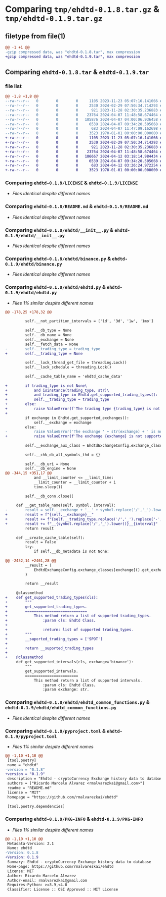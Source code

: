 # Comparing `tmp/ehdtd-0.1.8.tar.gz` & `tmp/ehdtd-0.1.9.tar.gz`

## filetype from file(1)

```diff
@@ -1 +1 @@
-gzip compressed data, was "ehdtd-0.1.8.tar", max compression
+gzip compressed data, was "ehdtd-0.1.9.tar", max compression
```

## Comparing `ehdtd-0.1.8.tar` & `ehdtd-0.1.9.tar`

### file list

```diff
@@ -1,8 +1,8 @@
--rw-r--r--   0        0        0     1105 2023-11-23 05:07:16.141066 ehdtd-0.1.8/LICENSE
--rw-r--r--   0        0        0     2530 2024-02-29 07:50:34.714293 ehdtd-0.1.8/README.md
--rw-r--r--   0        0        0      921 2023-11-28 02:30:35.236883 ehdtd-0.1.8/ehdtd/__init__.py
--rw-r--r--   0        0        0    23764 2024-04-07 11:48:58.674464 ehdtd-0.1.8/ehdtd/binance.py
--rw-r--r--   0        0        0   105876 2024-04-07 04:00:06.936458 ehdtd-0.1.8/ehdtd/ehdtd.py
--rw-r--r--   0        0        0     6539 2024-04-07 09:34:20.505668 ehdtd-0.1.8/ehdtd/ehdtd_common_functions.py
--rw-r--r--   0        0        0      683 2024-04-07 11:47:09.162698 ehdtd-0.1.8/pyproject.toml
--rw-r--r--   0        0        0     3523 1970-01-01 00:00:00.000000 ehdtd-0.1.8/PKG-INFO
+-rw-r--r--   0        0        0     1105 2023-11-23 05:07:16.141066 ehdtd-0.1.9/LICENSE
+-rw-r--r--   0        0        0     2530 2024-02-29 07:50:34.714293 ehdtd-0.1.9/README.md
+-rw-r--r--   0        0        0      921 2023-11-28 02:30:35.236883 ehdtd-0.1.9/ehdtd/__init__.py
+-rw-r--r--   0        0        0    23764 2024-04-07 11:48:58.674464 ehdtd-0.1.9/ehdtd/binance.py
+-rw-r--r--   0        0        0   106667 2024-04-12 03:18:14.984434 ehdtd-0.1.9/ehdtd/ehdtd.py
+-rw-r--r--   0        0        0     6539 2024-04-07 09:34:20.505668 ehdtd-0.1.9/ehdtd/ehdtd_common_functions.py
+-rw-r--r--   0        0        0      683 2024-04-12 03:26:24.972254 ehdtd-0.1.9/pyproject.toml
+-rw-r--r--   0        0        0     3523 1970-01-01 00:00:00.000000 ehdtd-0.1.9/PKG-INFO
```

### Comparing `ehdtd-0.1.8/LICENSE` & `ehdtd-0.1.9/LICENSE`

 * *Files identical despite different names*

### Comparing `ehdtd-0.1.8/README.md` & `ehdtd-0.1.9/README.md`

 * *Files identical despite different names*

### Comparing `ehdtd-0.1.8/ehdtd/__init__.py` & `ehdtd-0.1.9/ehdtd/__init__.py`

 * *Files identical despite different names*

### Comparing `ehdtd-0.1.8/ehdtd/binance.py` & `ehdtd-0.1.9/ehdtd/binance.py`

 * *Files identical despite different names*

### Comparing `ehdtd-0.1.8/ehdtd/ehdtd.py` & `ehdtd-0.1.9/ehdtd/ehdtd.py`

 * *Files 1% similar despite different names*

```diff
@@ -178,25 +178,32 @@
 
         self.__not_partition_intervals = ['1d', '3d', '1w', '1mo']
 
         self.__db_type = None
         self.__db_name = None
         self.__exchange = None
         self.__fetch_data = None
-        self.__trading_type = trading_type
+        self.__trading_type = None
 
         self.__lock_thread_get_file = threading.Lock()
         self.__lock_schedule = threading.Lock()
 
         self.__cache_table_name = 'ehdtd_cache_data'
 
+        if trading_type is not None\
+            and isinstance(trading_type, str)\
+            and trading_type in Ehdtd.get_supported_trading_types():
+            self.__trading_type = trading_type
+        else:
+            raise ValueError(f'The trading type {trading_type} is not supported.')
+
         if exchange in Ehdtd.get_supported_exchanges():
             self.__exchange = exchange
         else:
-            raise ValueError('The exchange ' + str(exchange) + ' is not supported.')
+            raise ValueError(f'The exchange {exchange} is not supported.')
 
         self.__exchange_aux_class = EhdtdExchangeConfig.exchange_classes[self.__exchange]()
 
         self.__chk_db_all_symbols_thd = {}
 
         self.__db_uri = None
         self.__db_engine = None
@@ -344,15 +351,17 @@
             and __limit_counter <= __limit_time:
             __limit_counter = __limit_counter + 1
             time.sleep(1)
 
         self.__db_conn.close()
 
     def __get_table_name(self, symbol, interval):
-        result = self.__exchange + '__' + symbol.replace('/','_').lower() + '__' + interval
+        result = f"{self.__exchange}__"
+        result += f"{self.__trading_type.replace('/','_').replace('-','_').lower()}"
+        result += f"__{symbol.replace('/','_').lower()}__{interval}"
         return result
 
     def __create_cache_table(self):
         result = False
         try:
             if self.__db_metadata is not None:
 
@@ -2452,14 +2461,28 @@
         __result = (
             EhdtdExchangeConfig.exchange_classes[exchange]().get_exchange_connectivity()
         )
 
         return __result
 
     @classmethod
+    def get_supported_trading_types(cls):
+        """
+        get_supported_trading_types.
+        ============================
+            This method return a list of supported trading_types.
+                :param cls: Ehdtd Class.
+
+                :return: list of supported trading_types.
+        """
+        __suported_trading_types = ['SPOT']
+
+        return __suported_trading_types
+
+    @classmethod
     def get_supported_intervals(cls, exchange='binance'):
         """
         get_supported_intervals.
         ========================
             This method return a list of supported intervals.
                 :param cls: Ehdtd Class.
                 :param exchange: str.
```

### Comparing `ehdtd-0.1.8/ehdtd/ehdtd_common_functions.py` & `ehdtd-0.1.9/ehdtd/ehdtd_common_functions.py`

 * *Files identical despite different names*

### Comparing `ehdtd-0.1.8/pyproject.toml` & `ehdtd-0.1.9/pyproject.toml`

 * *Files 1% similar despite different names*

```diff
@@ -1,10 +1,10 @@
 [tool.poetry]
 name = "ehdtd"
-version = "0.1.8"
+version = "0.1.9"
 description = "Ehdtd - cryptoCurrency Exchange history data to database"
 authors = ["Ricardo Marcelo Alvarez <rmalvarezkai@gmail.com>"]
 readme = "README.md"
 license = "MIT"
 homepage = "https://github.com/rmalvarezkai/ehdtd"
 
 [tool.poetry.dependencies]
```

### Comparing `ehdtd-0.1.8/PKG-INFO` & `ehdtd-0.1.9/PKG-INFO`

 * *Files 1% similar despite different names*

```diff
@@ -1,10 +1,10 @@
 Metadata-Version: 2.1
 Name: ehdtd
-Version: 0.1.8
+Version: 0.1.9
 Summary: Ehdtd - cryptoCurrency Exchange history data to database
 Home-page: https://github.com/rmalvarezkai/ehdtd
 License: MIT
 Author: Ricardo Marcelo Alvarez
 Author-email: rmalvarezkai@gmail.com
 Requires-Python: >=3.9,<4.0
 Classifier: License :: OSI Approved :: MIT License
```

